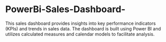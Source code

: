 # PowerBi-Sales-Dashboard-
This sales dashboard provides insights into key performance indicators (KPIs) and trends in sales data. The dashboard is built using Power BI and utilizes calculated measures and calendar models to facilitate analysis.
